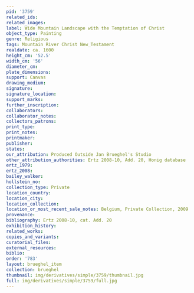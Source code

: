 ```yaml
---
pid: '3759'
related_ids: 
related_images: 
label: Wide Mountain Landscape with the Temptation of Christ
object_type: Painting
genre: Religious
tags: Mountain River Christ New_Testament
realdate: ca. 1600
height_cm: '52.5'
width_cm: '56'
diameter_cm: 
plate_dimensions: 
support: Canvas
drawing_medium: 
signature: 
signature_location: 
support_marks: 
further_inscription: 
collaborators: 
collaborator_notes: 
collectors_patrons: 
print_type: 
print_notes: 
printmaker: 
publisher: 
states: 
our_attribution: Produced Outside Jan Brueghel's Studio
other_attribution_authorities: Ertz 2008-10, Add. 20, Honig database
ertz_1979: 
ertz_2008: 
bailey_walker: 
hollstein_no: 
collection_type: Private
location_country: 
location_city: 
location_collection: 
location_or_most_recent_sale_notes: Belgium, Private Collection, 2009
provenance: 
bibliography: Ertz 2008-10, cat. Add. 20
exhibition_history: 
related_works: 
copies_and_variants: 
curatorial_files: 
external_resources: 
biblio: 
order: '783'
layout: brueghel_item
collection: brueghel
thumbnail: img/derivatives/simple/3759/thumbnail.jpg
full: img/derivatives/simple/3759/full.jpg
---
```

